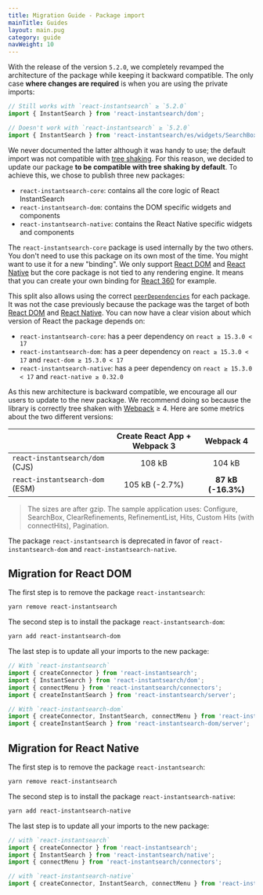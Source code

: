 ```yaml
---
title: Migration Guide - Package import
mainTitle: Guides
layout: main.pug
category: guide
navWeight: 10
---
```


With the release of the version `5.2.0`, we completely revamped the architecture of the package while keeping it backward compatible. The only case **where changes are required** is when you are using the private imports:

```js
// Still works with `react-instantsearch` ≥ `5.2.0`
import { InstantSearch } from 'react-instantsearch/dom';

// Doesn't work with `react-instantsearch` ≥ `5.2.0`
import { InstantSearch } from 'react-instantsearch/es/widgets/SearchBox';
```

We never documented the latter although it was handy to use; the default import was not compatible with [tree shaking](https://webpack.js.org/guides/tree-shaking). For this reason, we decided to update our package **to be compatible with tree shaking by default**. To achieve this, we chose to publish three new packages:

- `react-instantsearch-core`: contains all the core logic of React InstantSearch
- `react-instantsearch-dom`: contains the DOM specific widgets and components
- `react-instantsearch-native`: contains the React Native specific widgets and components

The `react-instantsearch-core` package is used internally by the two others. You don't need to use this package on its own most of the time. You might want to use it for a new "binding". We only support [React DOM][react-website] and [React Native][react-native-website] but the core package is not tied to any rendering engine. It means that you can create your own binding for [React 360][react-360-website] for example.

This split also allows using the correct [`peerDependencies`](https://nodejs.org/en/blog/npm/peer-dependencies/) for each package. It was not the case previously because the package was the target of both [React DOM][react-website] and [React Native][react-native-website]. You can now have a clear vision about which version of React the package depends on:

- `react-instantsearch-core`: has a peer dependency on `react ≥ 15.3.0 < 17`
- `react-instantsearch-dom`: has a peer dependency on `react ≥ 15.3.0 < 17` and `react-dom ≥ 15.3.0 < 17`
- `react-instantsearch-native`: has a peer dependency on `react ≥ 15.3.0 < 17` and `react-native ≥ 0.32.0`

As this new architecture is backward compatible, we encourage all our users to update to the new package. We recommend doing so because the library is correctly tree shaken with [Webpack](https://webpack.js.org) ≥ 4. Here are some metrics about the two different versions:

|    | **Create React App + Webpack 3** | **Webpack 4**
| - | :---: | :---: |
| `react-instantsearch/dom` (CJS) | 108 kB | 104 kB
| `react-instantsearch-dom` (ESM) | 105 kB (-2.7%) | **87 kB (-16.3%)**

> The sizes are after gzip. The sample application uses: Configure, SearchBox, ClearRefinements, RefinementList, Hits, Custom Hits (with connectHits), Pagination.

The package `react-instantsearch` is deprecated in favor of `react-instantsearch-dom` and `react-instantsearch-native`.

## Migration for React DOM

The first step is to remove the package `react-instantsearch`:

```sh
yarn remove react-instantsearch
```

The second step is to install the package `react-instantsearch-dom`:

```sh
yarn add react-instantsearch-dom
```

The last step is to update all your imports to the new package:

```js
// With `react-instantsearch`
import { createConnector } from 'react-instantsearch';
import { InstantSearch } from 'react-instantsearch/dom';
import { connectMenu } from 'react-instantsearch/connectors';
import { createInstantSearch } from 'react-instantsearch/server';

// With `react-instantsearch-dom`
import { createConnector, InstantSearch, connectMenu } from 'react-instantsearch-dom';
import { createInstantSearch } from 'react-instantsearch-dom/server';
```

## Migration for React Native

The first step is to remove the package `react-instantsearch`:

```sh
yarn remove react-instantsearch
```

The second step is to install the package `react-instantsearch-native`:

```sh
yarn add react-instantsearch-native
```

The last step is to update all your imports to the new package:

```js
// with `react-instantsearch`
import { createConnector } from 'react-instantsearch';
import { InstantSearch } from 'react-instantsearch/native';
import { connectMenu } from 'react-instantsearch/connectors';

// with `react-instantsearch-native`
import { createConnector, InstantSearch, connectMenu } from 'react-instantsearch-native';
```

[react-website]: https://reactjs.org
[react-native-website]: https://facebook.github.io/react-native
[react-360-website]: https://facebook.github.io/react-360
